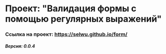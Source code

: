 # Проект: "Валидация формы с помощью регулярных выражений"

### Ссылка на проект: https://selwu.github.io/form/

##### Версия: 0.0.4
